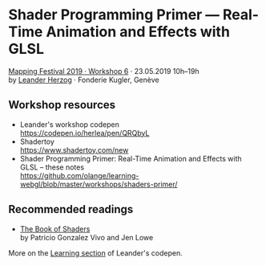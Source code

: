 # Shader Programming Primer — Real-Time Animation and Effects with GLSL

[Mapping Festival 2019 · Workshop 6](https://2019.mappingfestival.com/workshop/376) · 23.05.2019 10h–19h  
by [Leander Herzog](https://www.shadertoy.com/user/lennyjpg) · Fonderie Kugler, Genève

## Workshop resources

* Leander's workshop codepen  
  https://codepen.io/herlea/pen/QRQbyL
* Shadertoy  
  https://www.shadertoy.com/new
* Shader Programming Primer: Real-Time Animation and Effects with GLSL – these notes  
  https://github.com/olange/learning-webgl/blob/master/workshops/shaders-primer/

## Recommended readings

* [The Book of Shaders](https://thebookofshaders.com)  
  by Patricio Gonzalez Vivo and Jen Lowe
  
More on the [Learning section](https://codepen.io/herlea/pen/QRQbyL) of Leander's codepen.